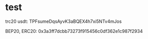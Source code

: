 # test

trc20 usdt: TPFsumeDqsAyvK3aBQEX4h7xi5NTv4mJos

BEP20, ERC20: 0x3a3ff7dcbb73273f915456c0df362e1c987f2934
